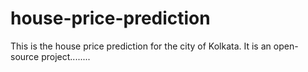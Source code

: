 # house-price-prediction

This is the house price prediction for the city of Kolkata. It is an open-source project........
